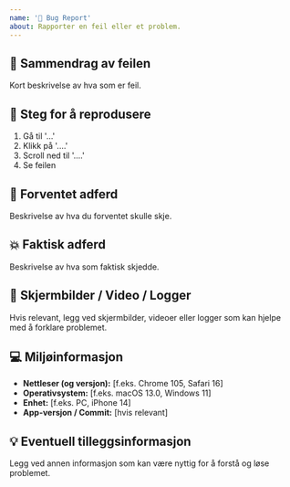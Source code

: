```yaml
---
name: '🐞 Bug Report'
about: Rapporter en feil eller et problem.
---
```


## 🐞 Sammendrag av feilen

Kort beskrivelse av hva som er feil.

## 👣 Steg for å reprodusere

1. Gå til '...'
2. Klikk på '....'
3. Scroll ned til '....'
4. Se feilen

## 🎯 Forventet adferd

Beskrivelse av hva du forventet skulle skje.

## 💥 Faktisk adferd

Beskrivelse av hva som faktisk skjedde.

## 📸 Skjermbilder / Video / Logger

Hvis relevant, legg ved skjermbilder, videoer eller logger som kan hjelpe med å forklare problemet.

## 💻 Miljøinformasjon

- **Nettleser (og versjon):** [f.eks. Chrome 105, Safari 16]
- **Operativsystem:** [f.eks. macOS 13.0, Windows 11]
- **Enhet:** [f.eks. PC, iPhone 14]
- **App-versjon / Commit:** [hvis relevant]

## 💡 Eventuell tilleggsinformasjon

Legg ved annen informasjon som kan være nyttig for å forstå og løse problemet.
